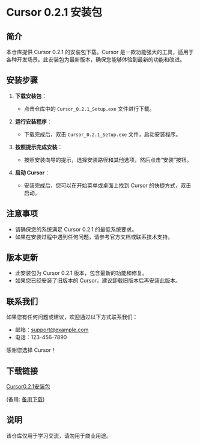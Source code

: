 # Cursor 0.2.1 安装包

## 简介

本仓库提供 Cursor 0.2.1 的安装包下载。Cursor 是一款功能强大的工具，适用于各种开发场景。此安装包为最新版本，确保您能够体验到最新的功能和改进。

## 安装步骤

1. **下载安装包**：
   - 点击仓库中的 `Cursor_0.2.1_Setup.exe` 文件进行下载。

2. **运行安装程序**：
   - 下载完成后，双击 `Cursor_0.2.1_Setup.exe` 文件，启动安装程序。

3. **按照提示完成安装**：
   - 按照安装向导的提示，选择安装路径和其他选项，然后点击“安装”按钮。

4. **启动 Cursor**：
   - 安装完成后，您可以在开始菜单或桌面上找到 Cursor 的快捷方式，双击启动。

## 注意事项

- 请确保您的系统满足 Cursor 0.2.1 的最低系统要求。
- 如果在安装过程中遇到任何问题，请参考官方文档或联系技术支持。

## 版本更新

- 此安装包为 Cursor 0.2.1 版本，包含最新的功能和修复。
- 如果您已经安装了旧版本的 Cursor，建议卸载旧版本后再安装此版本。

## 联系我们

如果您有任何问题或建议，欢迎通过以下方式联系我们：
- 邮箱：support@example.com
- 电话：123-456-7890

感谢您选择 Cursor！

## 下载链接
[Cursor0.2.1安装包](https://pan.quark.cn/s/037b49b63f45) 

(备用: [备用下载](https://pan.baidu.com/s/1itdWOTdJMZY0nOZI_sWGAA?pwd=1234))

## 说明

该仓库仅用于学习交流，请勿用于商业用途。

